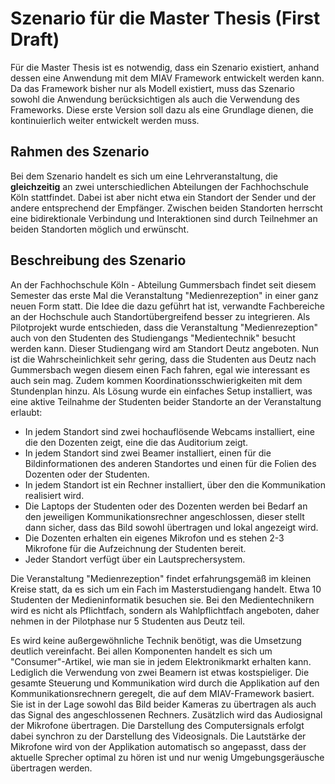 # Szenario für die Master Thesis (First Draft)

Für die Master Thesis ist es notwendig, dass ein Szenario existiert, anhand dessen eine Anwendung mit dem MIAV Framework entwickelt werden kann. Da das Framework bisher nur als Modell existiert, muss das Szenario sowohl die Anwendung berücksichtigen als auch die Verwendung des Frameworks. Diese erste Version soll dazu als eine Grundlage dienen, die kontinuierlich weiter entwickelt werden muss.

## Rahmen des Szenario

Bei dem Szenario handelt es sich um eine Lehrveranstaltung, die **gleichzeitig** an zwei unterschiedlichen Abteilungen der Fachhochschule Köln stattfindet. Dabei ist aber nicht etwa ein Standort der Sender und der andere entsprechend der Empfänger. Zwischen beiden Standorten herrscht eine bidirektionale Verbindung und Interaktionen sind durch Teilnehmer an beiden Standorten möglich und erwünscht.

## Beschreibung des Szenario

An der Fachhochschule Köln - Abteilung Gummersbach findet seit diesem Semester das erste Mal die Veranstaltung "Medienrezeption" in einer ganz neuen Form statt. Die Idee die dazu geführt hat ist, verwandte Fachbereiche an der Hochschule auch Standortübergreifend besser zu integrieren. Als Pilotprojekt wurde entschieden, dass die Veranstaltung "Medienrezeption" auch von den Studenten des Studiengangs "Medientechnik" besucht werden kann. Dieser Studiengang wird am Standort Deutz angeboten. Nun ist die Wahrscheinlichkeit sehr gering, dass die Studenten aus Deutz nach Gummersbach wegen diesem einen Fach fahren, egal wie interessant es auch sein mag. Zudem kommen Koordinationsschwierigkeiten mit dem Stundenplan hinzu. Als Lösung wurde ein einfaches Setup installiert, was eine aktive Teilnahme der Studenten beider Standorte an der Veranstaltung erlaubt:

* In jedem Standort sind zwei hochauflösende Webcams installiert, eine die den Dozenten zeigt, eine die das Auditorium zeigt.
* In jedem Standort sind zwei Beamer installiert, einen für die Bildinformationen des anderen Standortes und einen für die Folien des Dozenten oder der Studenten.
* In jedem Standort ist ein Rechner installiert, über den die Kommunikation realisiert wird.
* Die Laptops der Studenten oder des Dozenten werden bei Bedarf an den jeweiligen Kommunikationsrechner angeschlossen, dieser stellt dann sicher, dass das Bild sowohl übertragen und lokal angezeigt wird.
* Die Dozenten erhalten ein eigenes Mikrofon und es stehen 2-3 Mikrofone für die Aufzeichnung der Studenten bereit.
* Jeder Standort verfügt über ein Lautsprechersystem.

Die Veranstaltung "Medienrezeption" findet erfahrungsgemäß im kleinen Kreise statt, da es sich um ein Fach im Masterstudiengang handelt. Etwa 10 Studenten der Medieninformatik besuchen sie. Bei den Medientechnikern wird es nicht als Pflichtfach, sondern als Wahlpflichtfach angeboten, daher nehmen in der Pilotphase nur 5 Studenten aus Deutz teil.

Es wird keine außergewöhnliche Technik benötigt, was die Umsetzung deutlich vereinfacht. Bei allen Komponenten handelt es sich um "Consumer"-Artikel, wie man sie in jedem Elektronikmarkt erhalten kann. Lediglich die Verwendung von zwei Beamern ist etwas kostspieliger. Die gesamte Steuerung und Kommunikation wird durch die Applikation auf den Kommunikationsrechnern geregelt, die auf dem MIAV-Framework basiert. Sie ist in der Lage sowohl das Bild beider Kameras zu übertragen als auch das Signal des angeschlossenen Rechners. Zusätzlich wird das Audiosignal der Mikrofone übertragen. Die Darstellung des Computersignals erfolgt dabei synchron zu der Darstellung des Videosignals. Die Lautstärke der Mikrofone wird von der Applikation automatisch so angepasst, dass der aktuelle Sprecher optimal zu hören ist und nur wenig Umgebungsgeräusche übertragen werden.

